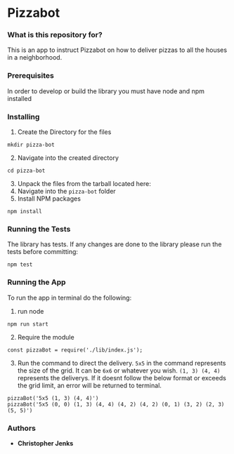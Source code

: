 # Pizzabot #

### What is this repository for? ###

This is an app to instruct Pizzabot on how to deliver pizzas to all the houses in a neighborhood.

### Prerequisites ###

In order to develop or build the library you must have node and npm installed

### Installing ###

1. Create the Directory for the files

```
mkdir pizza-bot
```

2. Navigate into the created directory

```
cd pizza-bot
```

3. Unpack the files from the tarball located here: 
4. Navigate into the `pizza-bot` folder
5. Install NPM packages

```
npm install
```

### Running the Tests ###

The library has tests. If any changes are done to the library please run the tests before committing:

```
npm test
```

### Running the App ###

To run the app in terminal do the following:

1. run node

```
npm run start
```

2. Require the module

```
const pizzaBot = require('./lib/index.js');
```

3. Run the command to direct the delivery. `5x5` in the command represents the size of the grid. It can be `6x6` or whatever you wish. `(1, 3) (4, 4)` represents the deliverys. If it doesnt follow the below format or exceeds the grid limit, an error will be returned to terminal.

```
pizzaBot('5x5 (1, 3) (4, 4)')
pizzaBot('5x5 (0, 0) (1, 3) (4, 4) (4, 2) (4, 2) (0, 1) (3, 2) (2, 3) (5, 5)')
```


### Authors

* **Christopher Jenks**
